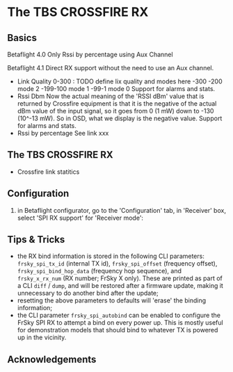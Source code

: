 # The TBS CROSSFIRE RX

## Basics
Betaflight 4.0
Only Rssi by percentage using Aux Channel

Betaflight 4.1
Direct RX support without the need to use an Aux channel.
- Link Quality 0-300 : TODO define lix quality and modes here
-300 -200 mode 2
-199-100 mode 1
-99-1 mode 0
Support for alarms and stats.
- Rssi Dbm
Now the actual meaning of the 'RSSI dBm' value that is returned by Crossfire equipment is that it is the negative of the actual dBm value of the input signal, so it goes from 0 (1 mW) down to -130 (10^-13 mW). So in OSD, what we display is the negative value.
Support for alarms and stats.
- Rssi by percentage
See link xxx
## The TBS CROSSFIRE RX

- Crossfire link statitics



## Configuration

1. in Betaflight configurator, go to the 'Configuration' tab, in 'Receiver' box, select 'SPI RX support' for 'Receiver mode':


## Tips & Tricks

- the RX bind information is stored in the following CLI parameters: `frsky_spi_tx_id` (internal TX id), `frsky_spi_offset` (frequency offset), `frsky_spi_bind_hop_data` (frequency hop sequence), and `frsky_x_rx_num` (RX number; FrSky X only). These are printed as part of a CLI `diff` / `dump`, and will be restored after a firmware update, making it unnecessary to do another bind after the update;
- resetting the above parameters to defaults will 'erase' the binding information;
- the CLI parameter `frsky_spi_autobind` can be enabled to configure the FrSky SPI RX to attempt a bind on every power up. This is mostly useful for demonstration models that should bind to whatever TX is powered up in the vicinity.


## Acknowledgements
